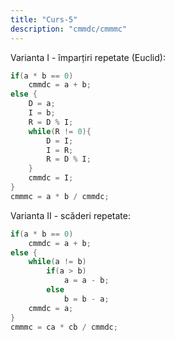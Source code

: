 ```yaml
---
title: "Curs-5"
description: "cmmdc/cmmmc"
---
```


Varianta I - împarțiri repetate (Euclid):
```cpp
if(a * b == 0)
    cmmdc = a + b;
else {
    D = a;
    I = b;
    R = D % I;
    while(R != 0){
        D = I;
        I = R;
        R = D % I;
    }
    cmmdc = I;
}
cmmmc = a * b / cmmdc;
```

Varianta II - scăderi repetate:
```cpp
if(a * b == 0)
    cmmdc = a + b;
else {
    while(a != b)
        if(a > b)
            a = a - b;
        else
            b = b - a;
    cmmdc = a;
}
cmmmc = ca * cb / cmmdc;
```
